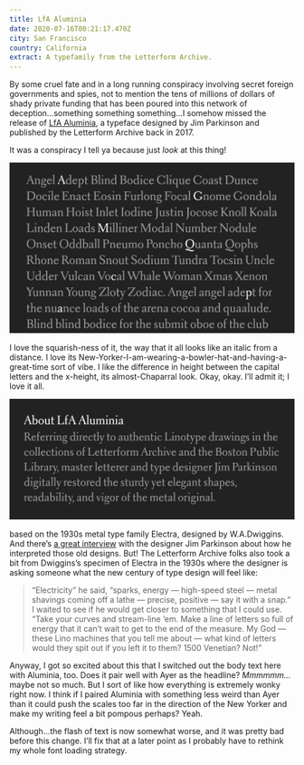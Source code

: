 ```yaml
---
title: LfA Aluminia
date: 2020-07-16T00:21:17.470Z
city: San Francisco
country: California
extract: A typefamily from the Letterform Archive.
---
```

By some cruel fate and in a long running conspiracy involving secret foreign governments and spies, not to mention the tens of millions of dollars of shady private funding that has been poured into this network of deception...something something something...I somehow missed the release of [LfA Aluminia](https://shop.letterformarchive.org/products/aluminia-fonts?variant=7014645497892), a typeface designed by Jim Parkinson and published by the Letterform Archive back in 2017. 

It was a conspiracy I tell ya because just *look* at this thing!

![A specimen of Aluminia](/uploads/alum-1.png)

I love the squarish-ness of it, the way that it all looks like an italic from a distance. I love its New-Yorker-I-am-wearing-a-bowler-hat-and-having-a-great-time sort of vibe. I like the difference in height between the capital letters and the x-height, its almost-Chaparral look. Okay, okay. I’ll admit it; I love it all. 

![Another specimen of Aluminia](/uploads/alum-2.png)

based on the 1930s metal type family Electra, designed by W.A.Dwiggins. And there’s [a great interview](https://letterformarchive.org/news/recasting-aluminia) with the designer Jim Parkinson about how he interpreted those old designs. But! The Letterform Archive folks also took a bit from Dwiggins’s specimen of Electra in the 1930s where the designer is asking someone what the new century of type design will feel like:
 
> “Electricity” he said, “sparks, energy — high-speed steel — metal shavings coming off a lathe — precise, positive — say it with a snap.” I waited to see if he would get closer to something that I could use. “Take your curves and stream-line ’em. Make a line of letters so full of energy that it can’t wait to get to the end of the measure. My God — these Lino machines that you tell me about — what kind of letters would they spit out if you left it to them? 1500 Venetian? Not!”

Anyway, I got so excited about this that I switched out the body text here with Aluminia, too. Does it pair well with Ayer as the headline? _Mmmmmm..._ maybe not so much. But I sort of like how everything is extremely wonky right now. I think if I paired Aluminia with something less weird than Ayer than it could push the scales too far in the direction of the New Yorker and make my writing feel a bit pompous perhaps? Yeah.

Although...the flash of text is now somewhat worse, and it was pretty bad before this change. I’ll fix that at a later point as I probably have to rethink my whole font loading strategy. 